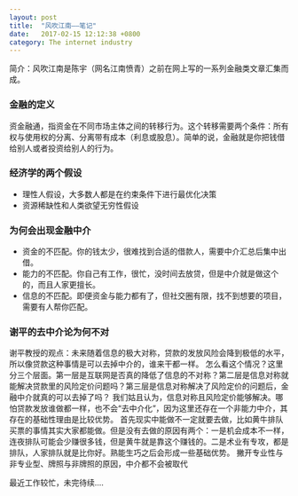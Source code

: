 ```yaml
---
layout: post
title:  "风吹江南——笔记"
date:   2017-02-15 12:12:38 +0800
category: The internet industry
---
```

简介：风吹江南是陈宇（网名江南愤青）之前在网上写的一系列金融类文章汇集而成。


### 金融的定义
资金融通，指资金在不同市场主体之间的转移行为。这个转移需要两个条件：所有权与使用权的分离、分离带有成本（利息或股息）。简单的说，金融就是你把钱借给别人或者投资给别人的行为。

### 经济学的两个假设
- 理性人假设，大多数人都是在约束条件下进行最优化决策
- 资源稀缺性和人类欲望无穷性假设

### 为何会出现金融中介
- 资金的不匹配。你的钱太少，很难找到合适的借款人，需要中介汇总后集中出借。
- 能力的不匹配。你自己有工作，很忙，没时间去放贷，但是中介就是做这个的，而且人家更擅长。
- 信息的不匹配。即便资金与能力都有了，但社交圈有限，找不到想要的项目，需要有人帮你匹配。

### 谢平的去中介论为何不对
谢平教授的观点：未来随着信息的极大对称，贷款的发放风险会降到极低的水平，所以像贷款这种事情是可以去掉中介的，谁来干都一样。
怎么看这个情况？这里分三个层面。第一层是互联网是否真的降低了信息的不对称？第二层是信息对称就能解决贷款里的风险定价问题吗？第三层是信息对称解决了风险定价的问题后，金融中介就真的可以去掉了吗？
我们姑且认为，信息对称且风险定价能够解决。哪怕贷款发放谁做都一样，也不会“去中介化”，因为这里还存在一个非能力中介，其存在的基础性理由是比较优势。
首先现实中能做不一定就要去做，比如黄牛排队买票的事情其实大家都能做。但是没有去做的原因有两个：一是机会成本不一样，连夜排队可能会少赚很多钱，但是黄牛就是靠这个赚钱的。二是术业有专攻，都是排队，人家排队就是比你好。熟能生巧之后会形成一些基础优势。
撇开专业性与非专业型、牌照与非牌照的原因，中介都不会被取代


最近工作较忙，未完待续....
